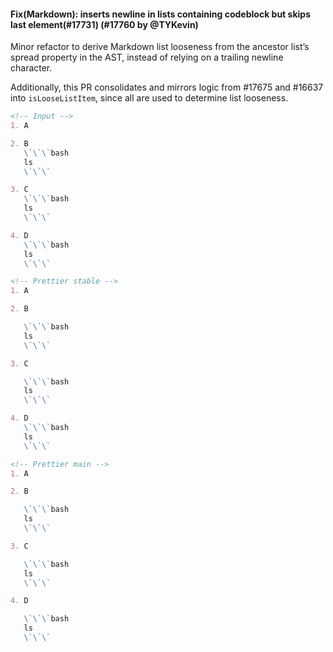 <!--

1. Choose a folder based on which language your PR is for.

   - For JavaScript, choose `javascript/` etc.
   - For TypeScript specific syntax, choose `typescript/`.
   - If your PR applies to multiple languages, such as TypeScript/Flow, choose one folder and mention which languages it applies to.

2. In your chosen folder, create a file with your PR number: `XXXX.md`. For example: `typescript/6728.md`.

3. Copy the content below and paste it in your new file.

4. Fill in a title, the PR number and your user name.

5. Optionally write a description. Many times it’s enough with just sample code.

6. Change ```jsx to your language. For example, ```yaml.

7. Change the `// Input` and `// Prettier` comments to the comment syntax of your language. For example, `# Input`.

8. Choose some nice input example code. Paste it along with the output before and after your PR.

-->

#### Fix(Markdown): inserts newline in lists containing codeblock but skips last element(#17731) (#17760 by @TYKevin)

Minor refactor to derive Markdown list looseness from the ancestor list’s spread property in the AST, instead of relying on a trailing newline character.

Additionally, this PR consolidates and mirrors logic from #17675 and #16637 into `isLooseListItem`, since all are used to determine list looseness.

<!-- prettier-ignore -->
```md
<!-- Input -->
1. A

2. B
   \`\`\`bash
   ls
   \`\`\`

3. C
   \`\`\`bash
   ls
   \`\`\`

4. D
   \`\`\`bash
   ls
   \`\`\`

<!-- Prettier stable -->
1. A

2. B

   \`\`\`bash
   ls
   \`\`\`

3. C

   \`\`\`bash
   ls
   \`\`\`

4. D
   \`\`\`bash
   ls
   \`\`\`

<!-- Prettier main -->
1. A

2. B

   \`\`\`bash
   ls
   \`\`\`

3. C

   \`\`\`bash
   ls
   \`\`\`

4. D

   \`\`\`bash
   ls
   \`\`\`
```
